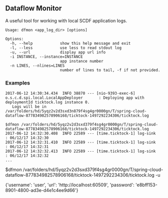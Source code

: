 ## Dataflow Monitor

A useful tool for working with local SCDF application logs.

```
Usage: dfmon <app_log_dir> [options]

Options:
  -h, --help            show this help message and exit
  -l, --less            use less to read stdout log
  -u, --url             display app url info
  -i INSTANCE, --instance=INSTANCE
                        app instance number
  -n LINES, --nlines=LINES
                        number of lines to tail, -f if not provided.
```


### Examples

```
2017-06-12 14:30:34.434  INFO 38870 --- [nio-9393-exec-6] o.s.c.d.spi.local.LocalAppDeployer       : Deploying app with deploymentId ticktock.log instance 0.
   Logs will be in /var/folders/hd/5yqz2v2d3sxd3n879f4sg4gr0000gn/T/spring-cloud-dataflow-877834982578906168/ticktock-1497292234306/ticktock.log
```

```
$dfmon /var/folders/hd/5yqz2v2d3sxd379f4sg4gr0000gn/T/spring-cloud-dataflow-877834982578906168/ticktock-1497292234306/ticktock.log
2017-06-12 14:32:30.408  INFO 22589 --- [time.ticktock-1] log-sink                                 : 06/12/17 14:32:30
2017-06-12 14:32:31.410  INFO 22589 --- [time.ticktock-1] log-sink                                 : 06/12/17 14:32:31
2017-06-12 14:32:32.413  INFO 22589 --- [time.ticktock-1] log-sink                                 : 06/12/17 14:32:32
...
```
$dfmon /var/folders/hd/5yqz2v2d3sxd379f4sg4gr0000gn/T/spring-cloud-dataflow-877834982578906168/ticktock-1497292234306/ticktock.log -u

{'username': 'user', 'url': 'http://localhost:60509', 'password': 'e8bff153-8901-4800-ad3e-d4e1c4ee9d66'}
```